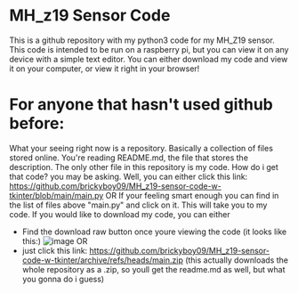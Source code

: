 # MH_z19 Sensor Code
This is a github repository with my python3 code for my MH_Z19 sensor.
This code is intended to be run on a raspberry pi, but you can view it
on any device with a simple text editor. You can either download my code
and view it on your computer, or view it right in your browser!
# For anyone that hasn't used github before:
What your seeing right now is a repository. Basically a collection of files
stored online. You're reading README.md, the file that stores the description.
The only other file in this repository is my code. How do i get that code? you may be asking.
Well, you can either click this link: https://github.com/brickyboy09/MH_z19-sensor-code-w-tkinter/blob/main/main.py
OR
If your feeling smart enough you can find in the list of files above "main.py" and click on it. 
This will take you to my code.
If you would like to download my code, you can either
- Find the download raw button once youre viewing the code (it looks like this:)
![image](https://github.com/brickyboy09/MH_z19-sensor-code-w-tkinter/assets/64211894/bffc91df-6f63-4e2e-acd3-0f465ba7401b)
OR
- just click this link: https://github.com/brickyboy09/MH_z19-sensor-code-w-tkinter/archive/refs/heads/main.zip (this actually downloads the whole repository as a .zip, so youll get the readme.md as well, but what you gonna do i guess)
